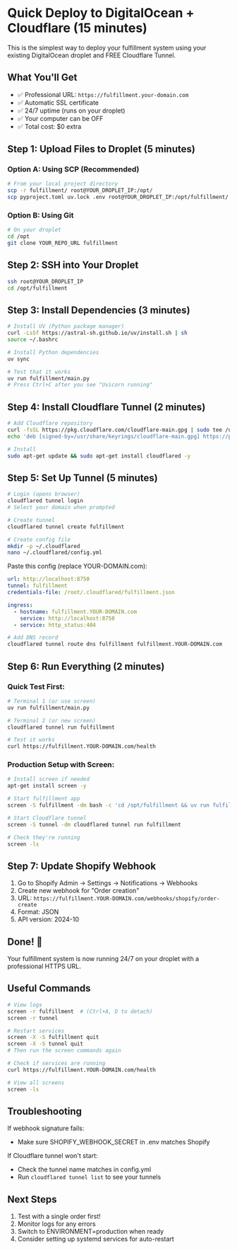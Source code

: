 # Quick Deploy to DigitalOcean + Cloudflare (15 minutes)

This is the simplest way to deploy your fulfillment system using your existing DigitalOcean droplet and FREE Cloudflare Tunnel.

## What You'll Get
- ✅ Professional URL: `https://fulfillment.your-domain.com`
- ✅ Automatic SSL certificate
- ✅ 24/7 uptime (runs on your droplet)
- ✅ Your computer can be OFF
- ✅ Total cost: $0 extra

## Step 1: Upload Files to Droplet (5 minutes)

### Option A: Using SCP (Recommended)
```bash
# From your local project directory
scp -r fulfillment/ root@YOUR_DROPLET_IP:/opt/
scp pyproject.toml uv.lock .env root@YOUR_DROPLET_IP:/opt/fulfillment/
```

### Option B: Using Git
```bash
# On your droplet
cd /opt
git clone YOUR_REPO_URL fulfillment
```

## Step 2: SSH into Your Droplet
```bash
ssh root@YOUR_DROPLET_IP
cd /opt/fulfillment
```

## Step 3: Install Dependencies (3 minutes)
```bash
# Install UV (Python package manager)
curl -LsSf https://astral-sh.github.io/uv/install.sh | sh
source ~/.bashrc

# Install Python dependencies
uv sync

# Test that it works
uv run fulfillment/main.py
# Press Ctrl+C after you see "Uvicorn running"
```

## Step 4: Install Cloudflare Tunnel (2 minutes)
```bash
# Add Cloudflare repository
curl -fsSL https://pkg.cloudflare.com/cloudflare-main.gpg | sudo tee /usr/share/keyrings/cloudflare-main.gpg >/dev/null
echo 'deb [signed-by=/usr/share/keyrings/cloudflare-main.gpg] https://pkg.cloudflare.com/cloudflared focal main' | sudo tee /etc/apt/sources.list.d/cloudflared.list

# Install
sudo apt-get update && sudo apt-get install cloudflared -y
```

## Step 5: Set Up Tunnel (5 minutes)
```bash
# Login (opens browser)
cloudflared tunnel login
# Select your domain when prompted

# Create tunnel
cloudflared tunnel create fulfillment

# Create config file
mkdir -p ~/.cloudflared
nano ~/.cloudflared/config.yml
```

Paste this config (replace YOUR-DOMAIN.com):
```yaml
url: http://localhost:8750
tunnel: fulfillment
credentials-file: /root/.cloudflared/fulfillment.json

ingress:
  - hostname: fulfillment.YOUR-DOMAIN.com
    service: http://localhost:8750
  - service: http_status:404
```

```bash
# Add DNS record
cloudflared tunnel route dns fulfillment fulfillment.YOUR-DOMAIN.com
```

## Step 6: Run Everything (2 minutes)

### Quick Test First:
```bash
# Terminal 1 (or use screen)
uv run fulfillment/main.py

# Terminal 2 (or new screen)
cloudflared tunnel run fulfillment

# Test it works
curl https://fulfillment.YOUR-DOMAIN.com/health
```

### Production Setup with Screen:
```bash
# Install screen if needed
apt-get install screen -y

# Start fulfillment app
screen -S fulfillment -dm bash -c 'cd /opt/fulfillment && uv run fulfillment/main.py'

# Start Cloudflare tunnel
screen -S tunnel -dm cloudflared tunnel run fulfillment

# Check they're running
screen -ls
```

## Step 7: Update Shopify Webhook

1. Go to Shopify Admin → Settings → Notifications → Webhooks
2. Create new webhook for "Order creation"
3. URL: `https://fulfillment.YOUR-DOMAIN.com/webhooks/shopify/order-create`
4. Format: JSON
5. API version: 2024-10

## Done! 🎉

Your fulfillment system is now running 24/7 on your droplet with a professional HTTPS URL.

## Useful Commands

```bash
# View logs
screen -r fulfillment  # (Ctrl+A, D to detach)
screen -r tunnel

# Restart services
screen -X -S fulfillment quit
screen -X -S tunnel quit
# Then run the screen commands again

# Check if services are running
curl https://fulfillment.YOUR-DOMAIN.com/health

# View all screens
screen -ls
```

## Troubleshooting

If webhook signature fails:
- Make sure SHOPIFY_WEBHOOK_SECRET in .env matches Shopify

If Cloudflare tunnel won't start:
- Check the tunnel name matches in config.yml
- Run `cloudflared tunnel list` to see your tunnels

## Next Steps

1. Test with a single order first!
2. Monitor logs for any errors
3. Switch to ENVIRONMENT=production when ready
4. Consider setting up systemd services for auto-restart